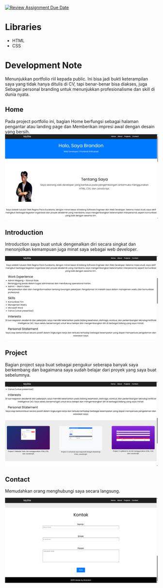 [![Review Assignment Due Date](https://classroom.github.com/assets/deadline-readme-button-22041afd0340ce965d47ae6ef1cefeee28c7c493a6346c4f15d667ab976d596c.svg)](https://classroom.github.com/a/akoVEwkh)

# Libraries
- HTML
- CSS

# Development Note

Menunjukkan portfolio riil kepada public. Ini bisa jadi bukti keterampilan saya yang tidak hanya ditulis di CV, tapi benar-benar bisa diakses, juga  Sebagai personal branding untuk menunjukkan profesionalisme dan skill di dunia nyata. 

## Home

Pada project portfolio ini, bagian Home berfungsi sebagai halaman pengantar atau landing page dan Memberikan impresi awal dengan desain yang bersih. 
![Foto 1](./img/Home-section.png)

## Introduction

Introduction saya buat untuk dengenalkan diri secara singkat dan menonjolkan kemampuan juga minat saya sebagai web developer.

![Foto 1](./img/Hero-section.png)

## Project

Bagian project saya buat sebagai pengukur seberapa banyak saya berkembang dan bagaimana saya sudah belajar dari proyek yang saya buat sebelumnya.

![Foto 1](./img/Project-section.png)

## Contact

Memudahkan orang menghubungi saya secara langsung.

![Foto 1](./img/Contact-section.png)